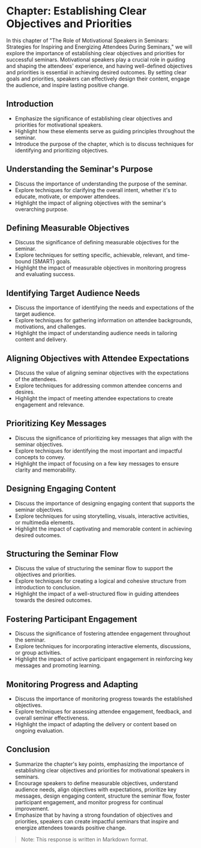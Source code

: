 Chapter: Establishing Clear Objectives and Priorities
=====================================================

In this chapter of "The Role of Motivational Speakers in Seminars: Strategies for Inspiring and Energizing Attendees During Seminars," we will explore the importance of establishing clear objectives and priorities for successful seminars. Motivational speakers play a crucial role in guiding and shaping the attendees' experience, and having well-defined objectives and priorities is essential in achieving desired outcomes. By setting clear goals and priorities, speakers can effectively design their content, engage the audience, and inspire lasting positive change.

**Introduction**
----------------

* Emphasize the significance of establishing clear objectives and priorities for motivational speakers.
* Highlight how these elements serve as guiding principles throughout the seminar.
* Introduce the purpose of the chapter, which is to discuss techniques for identifying and prioritizing objectives.

**Understanding the Seminar's Purpose**
---------------------------------------

* Discuss the importance of understanding the purpose of the seminar.
* Explore techniques for clarifying the overall intent, whether it's to educate, motivate, or empower attendees.
* Highlight the impact of aligning objectives with the seminar's overarching purpose.

**Defining Measurable Objectives**
----------------------------------

* Discuss the significance of defining measurable objectives for the seminar.
* Explore techniques for setting specific, achievable, relevant, and time-bound (SMART) goals.
* Highlight the impact of measurable objectives in monitoring progress and evaluating success.

**Identifying Target Audience Needs**
-------------------------------------

* Discuss the importance of identifying the needs and expectations of the target audience.
* Explore techniques for gathering information on attendee backgrounds, motivations, and challenges.
* Highlight the impact of understanding audience needs in tailoring content and delivery.

**Aligning Objectives with Attendee Expectations**
--------------------------------------------------

* Discuss the value of aligning seminar objectives with the expectations of the attendees.
* Explore techniques for addressing common attendee concerns and desires.
* Highlight the impact of meeting attendee expectations to create engagement and relevance.

**Prioritizing Key Messages**
-----------------------------

* Discuss the significance of prioritizing key messages that align with the seminar objectives.
* Explore techniques for identifying the most important and impactful concepts to convey.
* Highlight the impact of focusing on a few key messages to ensure clarity and memorability.

**Designing Engaging Content**
------------------------------

* Discuss the importance of designing engaging content that supports the seminar objectives.
* Explore techniques for using storytelling, visuals, interactive activities, or multimedia elements.
* Highlight the impact of captivating and memorable content in achieving desired outcomes.

**Structuring the Seminar Flow**
--------------------------------

* Discuss the value of structuring the seminar flow to support the objectives and priorities.
* Explore techniques for creating a logical and cohesive structure from introduction to conclusion.
* Highlight the impact of a well-structured flow in guiding attendees towards the desired outcomes.

**Fostering Participant Engagement**
------------------------------------

* Discuss the significance of fostering attendee engagement throughout the seminar.
* Explore techniques for incorporating interactive elements, discussions, or group activities.
* Highlight the impact of active participant engagement in reinforcing key messages and promoting learning.

**Monitoring Progress and Adapting**
------------------------------------

* Discuss the importance of monitoring progress towards the established objectives.
* Explore techniques for assessing attendee engagement, feedback, and overall seminar effectiveness.
* Highlight the impact of adapting the delivery or content based on ongoing evaluation.

**Conclusion**
--------------

* Summarize the chapter's key points, emphasizing the importance of establishing clear objectives and priorities for motivational speakers in seminars.
* Encourage speakers to define measurable objectives, understand audience needs, align objectives with expectations, prioritize key messages, design engaging content, structure the seminar flow, foster participant engagement, and monitor progress for continual improvement.
* Emphasize that by having a strong foundation of objectives and priorities, speakers can create impactful seminars that inspire and energize attendees towards positive change.

> Note: This response is written in Markdown format.
